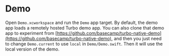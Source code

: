 # Demo

Open `Demo.xcworkspace` and run the `Demo` app target. By default, the demo app loads a remotely hosted Turbo demo app. You can also clone that demo app to experiment from [https://github.com/basecamp/turbo-native-demo](https://github.com/basecamp/turbo-native-demo), and then you just need to change `Demo.current` to use `local` in `Demo/Demo.swift`. Then it will use the local version of the demo.
